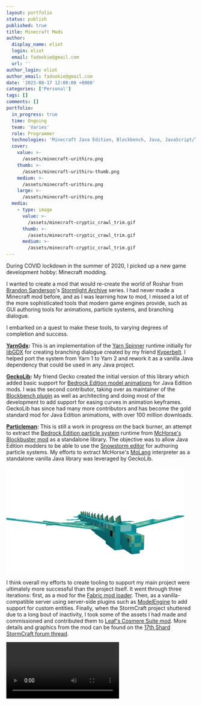 ```yaml
---
layout: portfolio
status: publish
published: true
title: Minecraft Mods
author:
  display_name: eliot
  login: eliot
  email: fadookie@gmail.com
  url: ''
author_login: eliot
author_email: fadookie@gmail.com
date: '2023-08-17 12:00:00 +0000'
categories: ['Personal']
tags: []
comments: []
portfolio:
  in_progress: true
  time: Ongoing
  team: 'Varies'
  role: Programmer
  technologies: 'Minecraft Java Edition, Blockbench, Java, JavaScript/TypeScript'
  cover:
    value: >-
      /assets/minecraft-urithiru.png
    thumb: >-
      /assets/minecraft-urithiru-thumb.png
    medium: >-
      /assets/minecraft-urithiru.png
    large: >-
      /assets/minecraft-urithiru.png
  media:
    - type: image
      value: >-
        /assets/minecraft-cryptic_crawl_trim.gif
      thumb: >-
        /assets/minecraft-cryptic_crawl_trim.gif
      medium: >-
        /assets/minecraft-cryptic_crawl_trim.gif
---
```


During COVID lockdown in the summer of 2020, I picked up a new game development hobby: Minecraft modding.

I wanted to create a mod that would re-create the world of Roshar from [Brandon Sanderson](https://www.brandonsanderson.com/)'s [Stormlight Archive](https://en.wikipedia.org/wiki/The_Stormlight_Archive) series. I had never made a Minecraft mod before, and as I was learning how to mod, I missed a lot of the more sophisticated tools that modern game engines provide, such as GUI authoring tools for animations, particle systems, and branching dialogue.

I embarked on a quest to make these tools, to varying degrees of completion and success.

**[YarnGdx](https://github.com/kyperbelt/YarnGdx):** This is an implementation of the [Yarn Spinner](https://www.yarnspinner.dev/) runtime initially for [libGDX](https://libgdx.com/) for creating branching dialogue created by my friend [Kyperbelt](https://kyperbelt.itch.io/). I helped port the system from Yarn 1 to Yarn 2 and rework it as a vanilla Java dependency that could be used in any Java project.

**[GeckoLib](https://github.com/bernie-g/geckolib):** My friend Gecko created the initial version of this library which added basic support for [Bedrock Edition model animations](https://bedrock.dev/docs/stable/Animations) for Java Edition mods. I was the second contributor, taking over as maintainer of the [Blockbench plugin](https://www.blockbench.net/) as well as architecting and doing most of the development to add support for easing curves in animation keyframes. GeckoLib has since had many more contributors and has become the gold standard mod for Java Edition animations, with over 100 million downloads.

**[Particleman](https://github.com/fadookie/particleman):** This is still a work in progress on the back burner, an attempt to extract the [Bedrock Edition particle system](https://bedrock.dev/docs/stable/Particles) runtime from [McHorse's Blockbuster mod](https://github.com/mchorse/blockbuster) as a standalone library. The objective was to allow Java Edition modders to be able to use the [Snowstorm editor](https://github.com/JannisX11/snowstorm) for authoring particle systems. My efforts to extract McHorse's [MoLang](https://bedrock.dev/docs/stable/Molang) interpreter as a standalone vanilla Java library was leveraged by GeckoLib.

<img src="/assets/minecraft-skyeel-fly-tex.gif" width="473" height="281" alt="Skyeel model by AlahrranHonor, animated by me"/>

I think overall my efforts to create tooling to support my main project were ultimately more successful than the project itself. It went through three iterations: first, as a mod for the [Fabric mod loader](https://fabricmc.net/). Then, as a vanilla-compatible server using server-side plugins such as [ModelEngine](https://mythiccraft.io/index.php?resources/model-engine%E2%80%94ultimate-entity-model-manager-1-19-4-1-20-4.1213) to add support for custom entities. Finally, when the StormCraft project shuttered due to a long bout of inactivity, I took some of the assets I had made and commissioned and contributed them to [Leaf's Cosmere Suite mod](https://github.com/leafreynolds/cosmere). More details and graphics from the mod can be found on the [17th Shard StormCraft forum thread](https://www.17thshard.com/forums/topic/96185-stormcraft-a-minecraft-modserver/).

<video class="responsive_video" controls>
  <!-- <source src="/assets/minecraft-rockbuds.mp4" type="video/mp4"> -->
  <source src="http://eliot.s3.amazonaws.com/eliotlash.com/minecraft-rockbuds.mp4" type="video/mp4">
  Your browser does not support the video tag.
</video>
